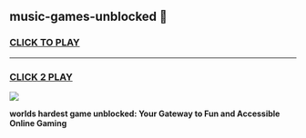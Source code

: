 
## music-games-unblocked 👋
<h3>
<a href="https://premium.freeplayer.one?title=music-games-unblocked&ref=14F">CLICK TO PLAY</a></h3>
<hr>

<h3>
<a href="https://premium.freeplayer.one?title=music-games-unblocked&ref=14F">CLICK 2 PLAY</a>
  
</h3>

<a href="https://premium.freeplayer.one?title=music-games-unblocked&ref=12F/"><img src="https://clearcache.store/games.png"></a>


**worlds hardest game unblocked: Your Gateway to Fun and Accessible Online Gaming**
